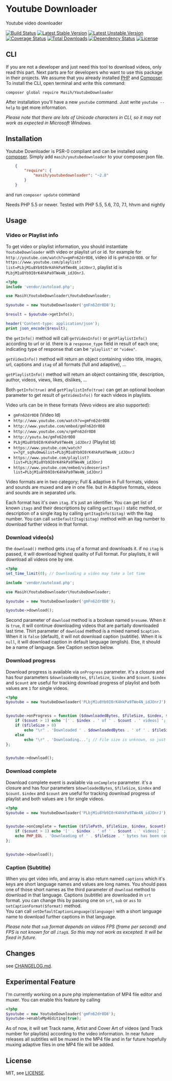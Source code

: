 Youtube Downloader
==================

Youtube video downloader

[![Build Status](https://travis-ci.org/masihyeganeh/YoutubeDownloader.svg?branch=master)](https://travis-ci.org/masihyeganeh/YoutubeDownloader)
[![Latest Stable Version](https://poser.pugx.org/masih/youtubedownloader/v/stable)](https://packagist.org/packages/masih/youtubedownloader)
[![Latest Unstable Version](https://poser.pugx.org/masih/youtubedownloader/v/unstable)](https://packagist.org/packages/masih/youtubedownloader)
[![Coverage Status](https://coveralls.io/repos/github/masihyeganeh/YoutubeDownloader/badge.svg?branch=master)](https://coveralls.io/github/masihyeganeh/YoutubeDownloader?branch=master)
[![Total Downloads](https://poser.pugx.org/masih/youtubedownloader/downloads)](https://packagist.org/packages/masih/youtubedownloader)
[![Dependency Status](https://www.versioneye.com/user/projects/5281d3db632baca88e000127/badge.svg)](https://www.versioneye.com/user/projects/5281d3db632baca88e000127)
[![License](https://poser.pugx.org/masih/youtubedownloader/license)](https://packagist.org/packages/masih/youtubedownloader)


CLI
---

If you are not a developer and just need this tool to download videos, only read this part. Next parts are for developers who want to use this package in their projects.
We assume that you already installed [PHP](http://php.net/) and [Composer](http://getcomposer.org/). To install the CLI, open terminal and write this command:
```
composer global require Masih/YoutubeDownloader
```
After installation you'll have a new `youtube` command. Just write `youtube --help` to get more information.  
  
_Please note that there are lots of Unicode characters in CLI, so it may not work as expected in Microsoft Windows._

Installation
------------

Youtube Downloader is PSR-0 compliant and can be installed using [composer](http://getcomposer.org/).  Simply add `masih/youtubedownloader` to your composer.json file. 
```json
    {
        "require": {
            "masih/youtubedownloader": "~2.8"
        }
    }
```

and run `composer update` command

Needs PHP 5.5 or newer. Tested with PHP 5.5, 5.6, 7.0, 7.1, hhvm and nightly

Usage
-----

### Video or Playlist info

To get video or playlist information, you should instantiate `YoutubeDownloader` with video or playlist url or id.
for example for `http://youtube.com/watch?v=gmFn62dr0D8`, video id is `gmFn62dr0D8`.
or for `https://www.youtube.com/playlist?list=PLbjM1u8Yb9I0rK4hkPa9TWe4N_idJOnrJ`, playlist id is `PLbjM1u8Yb9I0rK4hkPa9TWe4N_idJOnrJ`.

```php
<?php
include 'vendor/autoload.php';

use Masih\YoutubeDownloader\YoutubeDownloader;

$youtube = new YoutubeDownloader('gmFn62dr0D8');

$result = $youtube->getInfo();

header('Content-type: application/json');
print json_encode($result);
```

the `getInfo()` method will call `getVideoInfo()` or `getPlaylistInfo()` according to url or id. there is a `response_type` field in result of each one, indicating type of response that can be `"playlist"` or `"video"`. 

`getVideoInfo()` method will return an object containing video title, images, url, captions and `itag` of all formats (full and adaptive), ...

`getPlaylistInfo()` method will return an object containing title, description, author, videos, views, likes, dislikes, ...

Both `getInfo(true)` and `getPlaylistInfo(true)` can get an optional boolean parameter to get result of `getVideoInfo()` for each videos in playlists.
  
Video urls can be in these formats (Vevo videos are also supported):
* `gmFn62dr0D8` (Video Id)
* `http://www.youtube.com/watch?v=gmFn62dr0D8`
* `http://www.youtube.com/embed/gmFn62dr0D8`
* `http://www.youtube.com/v/gmFn62dr0D8`
* `http://youtu.be/gmFn62dr0D8`
* `PLbjM1u8Yb9I0rK4hkPa9TWe4N_idJOnrJ` (Playlist Id)
* `https://www.youtube.com/watch?v=7gY_sq9uOmw&list=PLbjM1u8Yb9I0rK4hkPa9TWe4N_idJOnrJ`
* `https://www.youtube.com/playlist?list=PLbjM1u8Yb9I0rK4hkPa9TWe4N_idJOnrJ`
* `https://www.youtube.com/embed/videoseries?list=PLbjM1u8Yb9I0rK4hkPa9TWe4N_idJOnrJ`
   
Video formats are in two category; Full & adaptive
in Full formats, videos and sounds are muxed and are in one file. but in Adaptive formats, videos and sounds are in separated urls.
  
  
Each format has it's own `itag`. it's just an identifier.
You can get list of known `itags` and their descriptions by calling `getItags()` static method, or description of a single itag by calling `getItagInfo($itag)` with the itag number.
You can call `setDefaultItag($itag)` method with an itag number to download further videos in that format.

   
### Download video(s)

the `download()` method gets `itag` of a format and downloads it.
if no `itag` is passed, it will download highest quality of Full format.
For playlists, it will download all videos one by one. 

```php
<?php
set_time_limit(0); // Downloading a video may take a lot time

include 'vendor/autoload.php';

use Masih\YoutubeDownloader\YoutubeDownloader;

$youtube = new YoutubeDownloader('gmFn62dr0D8');

$youtube->download();
```

Second parameter of `download` method is a boolean named `$resume`. When it is `true`, it will continue downloading videos that are partially downloaded last time.
Thirt parameter of `download` method is a mixed named `$caption`. When it is `false` (default), it will not download caption (subtitle). When it is `null`, it will download caption in default language (english). Else, it should be a name of language. See Caption section below.
   
### Download progress

Download progress is available via `onProgress` parameter.
it's a closure and has four parameters `$downloadedBytes`, `$fileSize`, `$index` and `$count`.
`$index` and `$count` are useful for tracking download progress of playlist and both values are `1` for single videos.

```php
<?php
$youtube = new YoutubeDownloader('PLbjM1u8Yb9I0rK4hkPa9TWe4N_idJOnrJ');


$youtube->onProgress = function ($downloadedBytes, $fileSize, $index, $count) {
    if ($count > 1) echo '[' . $index . ' of ' . $count . ' videos] ';
	if ($fileSize > 0)
		echo "\r" . 'Downloaded ' . $downloadedBytes . ' of ' . $fileSize . ' bytes [%' . number_format($downloadedBytes * 100 / $fileSize, 2) . '].';
	else
		echo "\r" . 'Downloading...'; // File size is unknown, so just keep downloading
};


$youtube->download();
```
   
### Download complete

Download complete event is available via `onComplete` parameter.
it's a closure and has four parameters `$downloadedBytes`, `$fileSize`, `$index` and `$count`.
`$index` and `$count` are useful for tracking download progress of playlist and both values are `1` for single videos.

```php
<?php
$youtube = new YoutubeDownloader('PLbjM1u8Yb9I0rK4hkPa9TWe4N_idJOnrJ');


$youtube->onComplete = function ($filePath, $fileSize, $index, $count) {
    if ($count > 1) echo '[' . $index . ' of ' . $count . ' videos] ';
	echo PHP_EOL . 'Downloading of ' . $fileSize . ' bytes has been completed. It is saved in ' . $filePath . PHP_EOL;
};


$youtube->download();
```
   
### Caption (Subtitle)

When you get video info, and array is also return named `captions` which it's keys are short language names and values are long names.
You should pass one of those short names as the third parameter of `download` method to download in that language.
Captions (subtitle) are downloaded in `srt` format. you can change this by passing one on `srt`, `sub` or `ass` to `setCaptionFormat($format)` method.  
You can call `setDefaultCaptionLanguage($language)` with a short language name to download further captions in that language.

_Please note that `sub` format depends on videos FPS (frame per second) and FPS is not known for all `itag`s. So this may not work as excepted. It will be fixed in future._
   
   
   
Changes
-------

see [CHANGELOG.md](CHANGELOG.md).



Experimental Feature
--------------------

I'm currently working on a pure php implementation of MP4 file editor and muxer. You can enable this feature by calling
```php
<?php
$youtube = new YoutubeDownloader('gmFn62dr0D8');
$youtube->enableMp4Editing(true);
```

As of now, it will set Track name, Artist and Cover Art of videos (and Track number for playlists) according to the video information.
In near future releases all subtitles will be muxed in the MP4 file and in far future hopefully muxing adaptive files in one MP4 file will be added.



License
-------

MIT, see [LICENSE](LICENSE).
